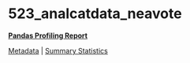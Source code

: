 # 523_analcatdata_neavote

[**Pandas Profiling Report**](../docs_sources/profile/523_analcatdata_neavote.html)

[Metadata](metadata.yaml) | [Summary Statistics](summary_stats.csv)

